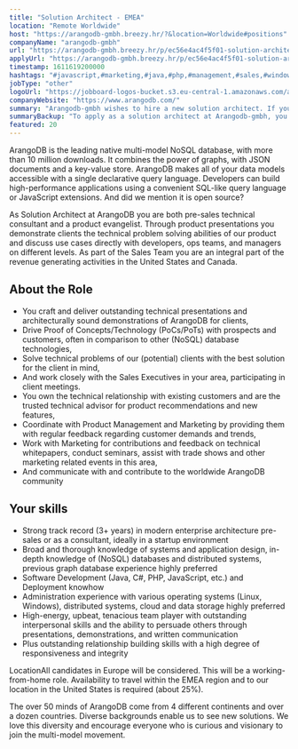 ```yaml
---
title: "Solution Architect - EMEA"
location: "Remote Worldwide"
host: "https://arangodb-gmbh.breezy.hr/?&location=Worldwide#positions"
companyName: "arangodb-gmbh"
url: "https://arangodb-gmbh.breezy.hr/p/ec56e4ac4f5f01-solution-architect-emea"
applyUrl: "https://arangodb-gmbh.breezy.hr/p/ec56e4ac4f5f01-solution-architect-emea/apply"
timestamp: 1611619200000
hashtags: "#javascript,#marketing,#java,#php,#management,#sales,#windows,#linux,#ui/ux,#operations"
jobType: "other"
logoUrl: "https://jobboard-logos-bucket.s3.eu-central-1.amazonaws.com/arangodb-gmbh"
companyWebsite: "https://www.arangodb.com/"
summary: "Arangodb-gmbh wishes to hire a new solution architect. If you have 3+ years) in modern enterprise architecture pre-sales or as a consultant, ideally in a startup environment, consider applying."
summaryBackup: "To apply as a solution architect at Arangodb-gmbh, you preferably need to have some knowledge of: #javascript, #marketing, #java."
featured: 20
---
```


ArangoDB is the leading native multi-model NoSQL database, with more than 10 million downloads. It combines the power of graphs, with JSON documents and a key-value store. ArangoDB makes all of your data models accessible with a single declarative query language. Developers can build high-performance applications using a convenient SQL-like query language or JavaScript extensions. And did we mention it is open source?

As Solution Architect at ArangoDB you are both pre-sales technical consultant and a product evangelist. Through product presentations you demonstrate clients the technical problem solving abilities of our product and discuss use cases directly with developers, ops teams, and managers on different levels. As part of the Sales Team you are an integral part of the revenue generating activities in the United States and Canada.

## About the Role

*   You craft and deliver outstanding technical presentations and architecturally sound demonstrations of ArangoDB for clients,
*   Drive Proof of Concepts/Technology (PoCs/PoTs) with prospects and customers, often in comparison to other (NoSQL) database technologies,
*   Solve technical problems of our (potential) clients with the best solution for the client in mind,
*   And work closely with the Sales Executives in your area, participating in client meetings.
*   You own the technical relationship with existing customers and are the trusted technical advisor for product recommendations and new features,
*   Coordinate with Product Management and Marketing by providing them with regular feedback regarding customer demands and trends,
*   Work with Marketing for contributions and feedback on technical whitepapers, conduct seminars, assist with trade shows and other marketing related events in this area,
*   And communicate with and contribute to the worldwide ArangoDB community

## Your skills

*   Strong track record (3+ years) in modern enterprise architecture pre-sales or as a consultant, ideally in a startup environment
*   Broad and thorough knowledge of systems and application design, in-depth knowledge of (NoSQL) databases and distributed systems, previous graph database experience highly preferred
*   Software Development (Java, C#, PHP, JavaScript, etc.) and Deployment knowhow
*   Administration experience with various operating systems (Linux, Windows), distributed systems, cloud and data storage highly preferred
*   High-energy, upbeat, tenacious team player with outstanding interpersonal skills and the ability to persuade others through presentations, demonstrations, and written communication
*   Plus outstanding relationship building skills with a high degree of responsiveness and integrity

LocationAll candidates in Europe will be considered. This will be a working-from-home role. Availability to travel within the EMEA region and to our location in the United States is required (about 25%).

The over 50 minds of ArangoDB come from 4 different continents and over a dozen countries. Diverse backgrounds enable us to see new solutions. We love this diversity and encourage everyone who is curious and visionary to join the multi-model movement.
